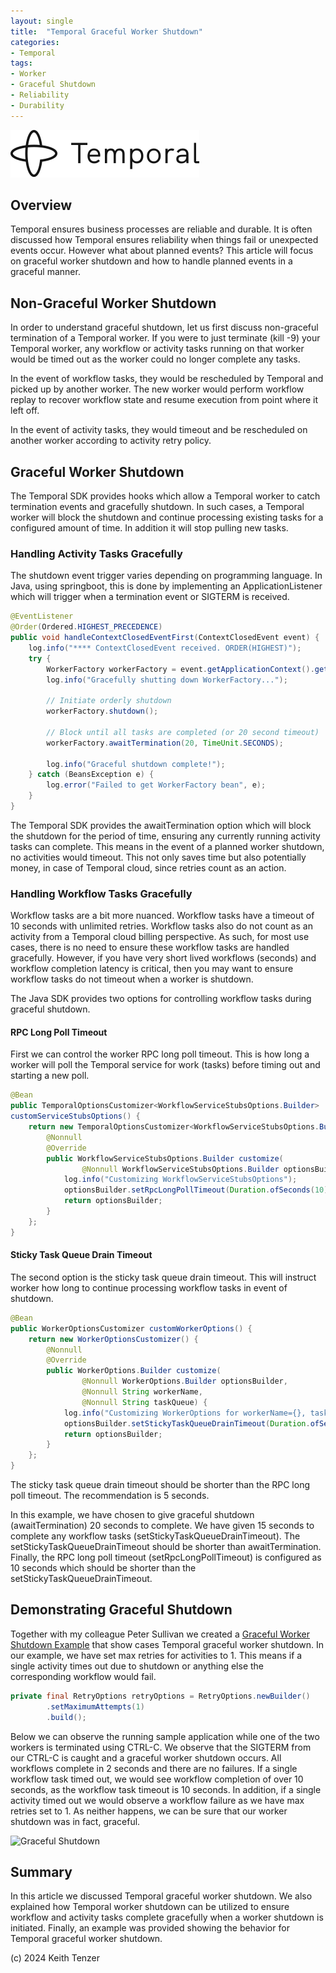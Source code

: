 ```yaml
--- 
layout: single
title:  "Temporal Graceful Worker Shutdown"
categories:
- Temporal
tags:
- Worker
- Graceful Shutdown
- Reliability
- Durability
---
```


![Temporal](/assets/2022-08-15/logo-temporal-with-copy.svg)

## Overview
Temporal ensures business processes are reliable and durable. It is often discussed how Temporal ensures reliability when things fail or unexpected events occur. However what about planned events? This article will focus on graceful worker shutdown and how to handle planned events in a graceful manner.

## Non-Graceful Worker Shutdown
In order to understand graceful shutdown, let us first discuss non-graceful termination of a Temporal worker. If you were to just terminate (kill -9) your Temporal worker, any workflow or activity tasks running on that worker would be timed out as the worker could no longer complete any tasks.

In the event of workflow tasks, they would be rescheduled by Temporal and picked up by another worker. The new worker would perform workflow replay to recover workflow state and resume execution from point where it left off.

In the event of activity tasks, they would timeout and be rescheduled on another worker according to activity retry policy.

## Graceful Worker Shutdown
The Temporal SDK provides hooks which allow a Temporal worker to catch termination events and gracefully shutdown. In such cases, a Temporal worker will block the shutdown and continue processing existing tasks for a configured amount of time. In addition it will stop pulling new tasks.

### Handling Activity Tasks Gracefully
The shutdown event trigger varies depending on programming language. In Java, using springboot, this is done by implementing an ApplicationListener which will trigger when a termination event or SIGTERM is received.

```java
@EventListener
@Order(Ordered.HIGHEST_PRECEDENCE)
public void handleContextClosedEventFirst(ContextClosedEvent event) {
    log.info("**** ContextClosedEvent received. ORDER(HIGHEST)");
    try {
        WorkerFactory workerFactory = event.getApplicationContext().getBean(WorkerFactory.class);
        log.info("Gracefully shutting down WorkerFactory...");

        // Initiate orderly shutdown
        workerFactory.shutdown();

        // Block until all tasks are completed (or 20 second timeout)
        workerFactory.awaitTermination(20, TimeUnit.SECONDS);

        log.info("Graceful shutdown complete!");
    } catch (BeansException e) {
        log.error("Failed to get WorkerFactory bean", e);
    }
}
```

The Temporal SDK provides the awaitTermination option which will block the shutdown for the period of time, ensuring any currently running activity tasks can complete. This means in the event of a planned worker shutdown, no activities would timeout. This not only saves time but also potentially money, in case of Temporal cloud, since retries count as an action.

### Handling Workflow Tasks Gracefully
Workflow tasks are a bit more nuanced. Workflow tasks have a timeout of 10 seconds with unlimited retries. Workflow tasks also do not count as an activity from a Temporal cloud billing perspective. As such, for most use cases, there is no need to ensure these workflow tasks are handled gracefully. However, if you have very short lived workflows (seconds) and workflow completion latency is critical, then you may want to ensure workflow tasks do not timeout when a worker is shutdown.

The Java SDK provides two options for controlling workflow tasks during graceful shutdown.  

#### RPC Long Poll Timeout
First we can control the worker RPC long poll timeout. This is how long a worker will poll the Temporal service for work (tasks) before timing out and starting a new poll.

```java
@Bean
public TemporalOptionsCustomizer<WorkflowServiceStubsOptions.Builder>
customServiceStubsOptions() {
    return new TemporalOptionsCustomizer<WorkflowServiceStubsOptions.Builder>() {
        @Nonnull
        @Override
        public WorkflowServiceStubsOptions.Builder customize(
                @Nonnull WorkflowServiceStubsOptions.Builder optionsBuilder) {
            log.info("Customizing WorkflowServiceStubsOptions");
            optionsBuilder.setRpcLongPollTimeout(Duration.ofSeconds(10));
            return optionsBuilder;
        }
    };
}
```

#### Sticky Task Queue Drain Timeout
The second option is the sticky task queue drain timeout. This will instruct worker how long to continue processing workflow tasks in event of shutdown.

```java
@Bean
public WorkerOptionsCustomizer customWorkerOptions() {
    return new WorkerOptionsCustomizer() {
        @Nonnull
        @Override
        public WorkerOptions.Builder customize(
                @Nonnull WorkerOptions.Builder optionsBuilder,
                @Nonnull String workerName,
                @Nonnull String taskQueue) {
            log.info("Customizing WorkerOptions for workerName={}, taskQueue={}", workerName, taskQueue);
            optionsBuilder.setStickyTaskQueueDrainTimeout(Duration.ofSeconds(15));
            return optionsBuilder;
        }
    };
}
```

The sticky task queue drain timeout should be shorter than the RPC long poll timeout. The recommendation is 5 seconds. 

In this example, we have chosen to give graceful shutdown (awaitTermination) 20 seconds to complete. We have given 15 seconds to complete any workflow tasks (setStickyTaskQueueDrainTimeout). The setStickyTaskQueueDrainTimeout should be shorter than awaitTermination. Finally, the RPC long poll timeout (setRpcLongPollTimeout) is configured as 10 seconds which should be shorter than the setStickyTaskQueueDrainTimeout.

## Demonstrating Graceful Shutdown
Together with my colleague Peter Sullivan we created a [Graceful Worker Shutdown Example](https://github.com/pvsone/temporal-java-shutdown) that show cases Temporal graceful worker shutdown. In our example, we have set max retries for activities to 1. This means if a single activity times out due to shutdown or anything else the corresponding workflow would fail.

```java
private final RetryOptions retryOptions = RetryOptions.newBuilder()
        .setMaximumAttempts(1)
        .build();
```

Below we can observe the running sample application while one of the two workers is terminated using CTRL-C. We observe that the SIGTERM from our CTRL-C is caught and a graceful worker shutdown occurs. All workflows complete in 2 seconds and there are no failures. 
If a single workflow task timed out, we would see workflow completion of over 10 seconds, as the workflow task timeout is 10 seconds. In addition, if a single activity timed out we would observe a workflow failure as we have max retries set to 1. As neither happens, we can be sure that our worker shutdown was in fact, graceful.

![Graceful Shutdown](/assets/2024-05-24/temporal_graceful_worker_shutdown.gif)

## Summary
In this article we discussed Temporal graceful worker shutdown. We also explained how Temporal worker shutdown can be utilized to ensure workflow and activity tasks complete gracefully when a worker shutdown is initiated. Finally, an example was provided showing the behavior for Temporal graceful worker shutdown.

(c) 2024 Keith Tenzer




